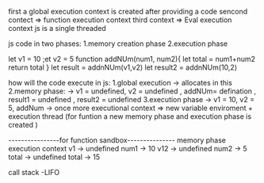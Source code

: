 first a global execution context is created after providing a code 
sencond contect => function execution context 
third context => Eval execution context 
js is a single threaded

js code in two phases: 
1.memory creation phase 
2.execution phase 

let v1 = 10
;et v2 = 5
function addNUm(num1, num2){
  let total = num1+num2
  return total
}
let result = addnNUm(v1,v2)
let result2 = addnNUm(10,2)

how will the code execute in js:
1.global execution -> allocates in this 
2.memory phase: -> v1 = undefined, v2 = undefined , addNUm= defination , result1 = undefined , result2 = undefined
3.execution phase -> v1 = 10, v2 = 5, addNum -> once more executional context => new variable enviroment + execution thread (for funtion a new memory phase and execution phase is created )

----------------for function sandbox---------------
memory phase                            execution context 
v1 -> undefined                          num1 -> 10 
v12 -> undefined                         num2 -> 5
total -> undefined                       total -> 15


call stack -LIFO 